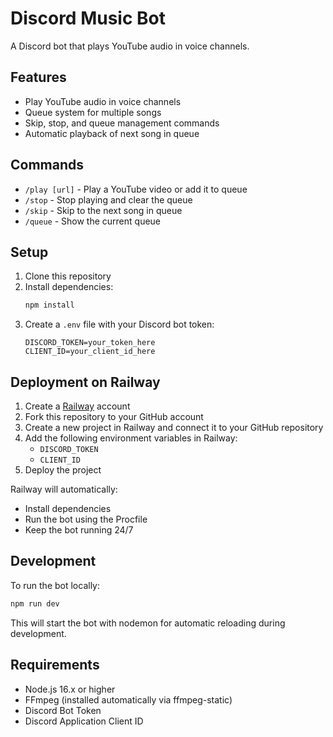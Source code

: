 # Discord Music Bot

A Discord bot that plays YouTube audio in voice channels.

## Features

- Play YouTube audio in voice channels
- Queue system for multiple songs
- Skip, stop, and queue management commands
- Automatic playback of next song in queue

## Commands

- `/play [url]` - Play a YouTube video or add it to queue
- `/stop` - Stop playing and clear the queue
- `/skip` - Skip to the next song in queue
- `/queue` - Show the current queue

## Setup

1. Clone this repository
2. Install dependencies:
   ```bash
   npm install
   ```
3. Create a `.env` file with your Discord bot token:
   ```
   DISCORD_TOKEN=your_token_here
   CLIENT_ID=your_client_id_here
   ```

## Deployment on Railway

1. Create a [Railway](https://railway.app) account
2. Fork this repository to your GitHub account
3. Create a new project in Railway and connect it to your GitHub repository
4. Add the following environment variables in Railway:
   - `DISCORD_TOKEN`
   - `CLIENT_ID`
5. Deploy the project

Railway will automatically:

- Install dependencies
- Run the bot using the Procfile
- Keep the bot running 24/7

## Development

To run the bot locally:

```bash
npm run dev
```

This will start the bot with nodemon for automatic reloading during development.

## Requirements

- Node.js 16.x or higher
- FFmpeg (installed automatically via ffmpeg-static)
- Discord Bot Token
- Discord Application Client ID
